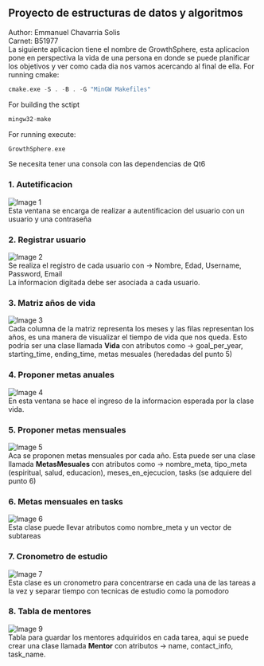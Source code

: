 ## Proyecto de estructuras de datos y algoritmos
Author: Emmanuel Chavarria Solis
<br>
Carnet: B51977
<br> 
La siguiente aplicacion tiene el nombre de GrowthSphere, esta aplicacion pone en perspectiva la vida de una persona en donde se puede planificar los objetivos y ver como cada dia nos vamos acercando al final de ella.
For running cmake:
```cpp
cmake.exe -S . -B . -G "MinGW Makefiles"
```
For building the sctipt
```cpp
mingw32-make
```
For running execute:
```cpp
GrowthSphere.exe
```
Se necesita tener una consola con las dependencias de Qt6
### 1. Autetificacion
![Image 1](IMG/1.png)
<br>
Esta ventana se encarga de realizar a autentificacion del usuario con un usuario y una contraseña

### 2. Registrar usuario
![Image 2](IMG/2.png)
<br>
Se realiza el registro de cada usuario con -> Nombre, Edad, Username, Password, Email
<br>
La informacion digitada debe ser asociada a cada usuario.

### 3. Matriz años de vida
![Image 3](IMG/3.png)
<br>
Cada columna de la matriz representa los meses y las filas representan los años, es una manera de visualizar el tiempo de vida que nos queda. Esto podria ser una clase llamada **Vida** con atributos como -> goal_per_year, starting_time, ending_time, metas mesuales (heredadas del punto 5)

### 4. Proponer metas anuales
![Image 4](IMG/4.png)
<br>
En esta ventana se hace el ingreso de la informacion esperada por la clase vida.

### 5. Proponer metas mensuales
![Image 5](IMG/5.png)
<br>
Aca se proponen metas mensuales por cada año. Esta puede ser una clase llamada **MetasMesuales** con atributos como -> nombre_meta, tipo_meta (espiritual, salud, educacion), meses_en_ejecucion, tasks (se adquiere del punto 6)

### 6. Metas mensuales en tasks
![Image 6](IMG/6.png)
<br>
Esta clase puede llevar atributos como nombre_meta y un vector de subtareas

### 7. Cronometro de estudio
![Image 7](IMG/7.png)
<br>
Esta clase es un cronometro para concentrarse en cada una de las tareas a la vez y separar tiempo con tecnicas de estudio como la pomodoro

### 8. Tabla de mentores
![Image 9](IMG/9.png)
<br>
Tabla para guardar los mentores adquiridos en cada tarea, aqui se puede crear una clase llamada **Mentor** con atributos -> name, contact_info, task_name.
